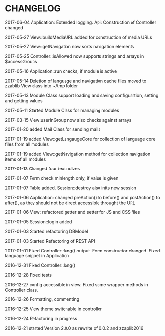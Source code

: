 CHANGELOG
=========

2017-06-04 Application: Extended logging. Api: Construction of Controller changed

2017-05-27 View::buildMediaURL added for construction of media URLs

2017-05-27 View::getNavigation now sorts navigation elements

2017-05-25 Controller::isAllowed now supports strings and arrays in $accessGroups

2017-05-16 Application::run checks, if module is active

2017-05-14 Deletion of language and navigation cache files moved to zzablib View class into ~/tmp folder

2017-05-13 Module Class support loading and saving configuartion, setting and getting values

2017-05-11 Started Module Class for managing modules

2017-03-15 View:userInGroup now also checks against arrays

2017-01-20 added Mail Class for sending mails

2017-01-19 added View::getLangaugeCore for collection of language core files from all modules

2017-01-19 added View::getNavigation method for collection navigation items of all modules

2017-01-13 Changed four textindizes

2017-01-07 Form check minlength only, if value is given

2017-01-07 Table added. Session::destroy also inits new session

2017-01-06 Application: changed preAction() to before() and postAction() to after(), as they should not be direct accessible throught the URL

2017-01-06 View: refactored getter and setter for JS and CSS files

2017-01-05 Session::login added

2017-01-03 Started refactoring DBModel

2017-01-03 Started Refactoring of REST API

2017-01-01 Fixed Controller::lang() output. Form constructor changed. Fixed language snippet in Application

2016-12-31 Fixed Controller::lang()

2016-12-28 Fixed tests

2016-12-27 config accessible in view. Fixed some wrapper methods in Controller class.

2016-12-26 Formatting, commenting

2016-12-25 View theme switchable in controller

2016-12-24 Refactoring in progress

2016-12-21 started Version 2.0.0 as rewrite of 0.0.2 and zzaplib2016